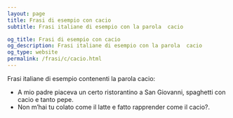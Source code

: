 ```yaml
---
layout: page
title: Frasi di esempio con cacio 
subtitle: Frasi italiane di esempio con la parola  cacio

og_title: Frasi di esempio con cacio 
og_description: Frasi italiane di esempio con la parola  cacio
og_type: website
permalink: /frasi/c/cacio.html
---
```


Frasi italiane di esempio contenenti la parola cacio:


- A mio padre piaceva un certo ristorantino a San Giovanni, spaghetti con cacio e tanto pepe.
- Non m’hai tu colato come il latte e fatto rapprender come il cacio?.
